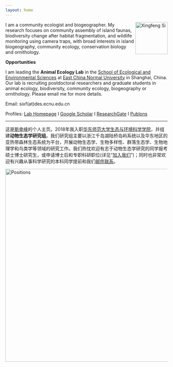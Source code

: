 ```yaml
---
layout: home
---
```


<p><img src="http://sixf.org/files/images/avatar.jpg" width="100" title="Xingfeng Si" align="right" /></p>

I am a community ecologist and biogeographer. My research focuses on community assembly of island faunas, biodiversity change after habitat fragmentation, and wildlife monitoring using camera traps, with broad interests in island biogeography, community ecology, conservation biology and ornithology.

**Opportunities**

I am leading the **Animal Ecology Lab** in the [School of Ecological and Environmental Sciences](http://www.sees.ecnu.edu.cn) at [East China Normal University](http://www.ecnu.edu.cn) in Shanghai, China. Our lab is recruiting postdoctoral researchers and graduate students in animal ecology, biodiversity, community ecology, biogeography or ornithology. Please email me for more details.

Email: sixf(at)des.ecnu.edu.cn

Profiles: [Lab Homepage](https://faculty.ecnu.edu.cn/s/3971/main.jspy) I [Google Scholar](https://scholar.google.com/citations?user=wI1qfPsAAAAJ&hl=en) I [ResearchGate](https://www.researchgate.net/profile/Xingfeng_Si) I [Publons](https://publons.com/author/1198034/xingfeng-si#profile)

---

这是[斯幸峰](http://sixf.org/cn/research/)的个人主页。2018年我入职[华东师范大学](http://www.ecnu.edu.cn)[生态与环境科学学院](http://www.sees.ecnu.edu.cn)，并组建**动物生态学研究组**。我们研究组主要以浙江千岛湖陆桥岛屿系统以及华东地区的亚热带森林生态系统为平台，开展动物生态学、生物多样性、群落生态学、生物地理学和鸟类学等领域的研究工作。我们热忱欢迎有志于动物生态学研究的同学报考硕士博士研究生，或申请博士后和专职科研职位(详见“[加入我们](http://sixf.org/cn/join/)”)；同时也非常欢迎有兴趣从事科学研究的本科同学提前和我们[邮件联系](mailto:sixf@des.ecnu.edu.cn)。

<p><img src="http://sixf.org/files/images/2018/positions.jpg" width="600" title="Positions" align="center" /></p>